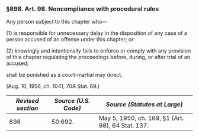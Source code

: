 ### §898. Art. 98. Noncompliance with procedural rules ###

Any person subject to this chapter who—

(1) is responsible for unnecessary delay in the disposition of any case of a person accused of an offense under this chapter; or

(2) knowingly and intentionally fails to enforce or comply with any provision of this chapter regulating the proceedings before, during, or after trial of an accused;

shall be punished as a court-martial may direct.

(Aug. 10, 1956, ch. 1041, 70A Stat. 69.)

|*Revised section*|*Source (U.S. Code)*|          *Source (Statutes at Large)*           |
|-----------------|--------------------|-------------------------------------------------|
|       898       |      50:692.       |May 5, 1950, ch. 169, §1 (Art. 98), 64 Stat. 137.|